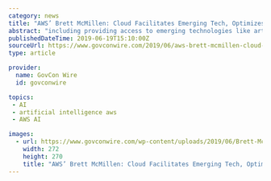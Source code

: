 ```yaml
---
category: news
title: "AWS’ Brett McMillen: Cloud Facilitates Emerging Tech, Optimizes Federal Workforce"
abstract: "including providing access to emerging technologies like artificial intelligence and bolstering the capabilities of the federal workforce. “[Virtually] every government workload can benefit from running on the cloud,” he told ExecutiveBiz in an ..."
publishedDateTime: 2019-06-19T15:10:00Z
sourceUrl: https://www.govconwire.com/2019/06/aws-brett-mcmillen-cloud-facilitates-emerging-tech-optimizes-federal-workforce/
type: article

provider:
  name: GovCon Wire
  id: govconwire

topics:
 - AI
 - artificial intelligence aws
 - AWS AI

images:
  - url: https://www.govconwire.com/wp-content/uploads/2019/06/Brett-McMillen.jpeg
    width: 272
    height: 270
    title: "AWS’ Brett McMillen: Cloud Facilitates Emerging Tech, Optimizes Federal Workforce"
---
```

